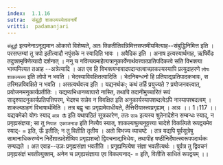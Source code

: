 ```yaml
---
index:  1.1.16
sutra:  संबुद्धौ शाकल्यस्येतावनार्षे
vritti:  padamanjari
---
```


`संबुद्धौ` इत्यनेनाऽनूद्यमान ओकारो विशेष्यते, अतः क्ङितीतिवन्निमित्तसप्तमीयमित्याह--संबुद्धिनिमित्त इति । परसप्तम्यां तु त्रपो इतीत्यादौ नपुंसके न स्यादिति भावः । अवैदिक इति । अनाष इत्यस्यार्थमाह, ऋषिर्वेदः तदुक्तमृषिणेत्यादौ दर्शनात् । ननु च गवित्ययमाहेत्यत्रानुकार्येणार्थवत्त्वात्प्रातिपदिकत्वे सति विभक्त्या भाव्यमित्यत तआह --अत्रेत्यादि । अत एव हि विभक्त्यभावादपदान्तत्वाच्छाकल्यस्यापि प्रत्युदाहरणे `लोपः शाकल्यस्य` इति लोपो न भवति ।
भेदस्याविवक्षितत्वादिति । भेदनिबन्धनो हि प्रतिपाद्यप्रतिपादकभावः, स तस्मिन्नविवक्षिते न भवति । असत्यर्थवत्त्व इति । यद्यनर्थकः; कथं तर्हि प्रयुज्यते ? प्रयोजनवत्त्वात्, प्रयोजनमनुकार्यप्रतीतिः । यद्यप्यभिधानव्यापारो नास्ति, तथापि तदानीमुच्चारितं रूपं सादृश्यादनुकार्यप्रतिपत्तिपरम्, भेदश्च सन्नेव न विवक्षित इति अनुकार्यस्यापशब्दत्वेऽपि नास्यापश्बदत्वम् । शाकल्यग्रहणं विभाषार्थमिति । तत्र बह्वृ चाः प्रगृह्यमेवाधीयते, तैत्तिरीयास्त्वप्रगृह्यम् ।
अञः ।। 1।117 ।।
यद्ययमेको योगः स्याद् `अञ ऊँ` इति यथापठितं सूत्रकारेण, ततः `उञः` इत्यस्य श्रुतेनादेशेन सम्बन्धः स्याद्, न प्रगृह्यसंज्ञया; सा तु `निपात एकाजनाङ` इति नित्यैव स्यात्, शाकल्यश्रुत्यनुवृत्त्या चादेशे विकल्पिते रूपद्वयमेव स्याद्- = इति, ऊँ इतीति; न तु वितीति तृतीय । अतो विभज्य व्याचष्टे । तत्र यद्यपि पूर्वसूत्रेषु सामानाधिकरण्येन निर्देशात्प्रदेशेष्विव प्रगृह्यशब्दो द्विवचनाद्यभिधेयः, तथापीह षष्ठीनिर्देषात्स्वरूपपदार्थकः सम्पद्यते । अत एवाह--उञः प्रगृह्यसंज्ञा भवतीति । प्रगृह्यमित्येषा संज्ञा भवतीत्यर्थः । पुर्वत्र तु द्विवचनं प्रगृह्यसंज्ञं भवतीत्युक्तम्, अनेन च प्रगृह्यसंज्ञाया एव विकल्पनाद्- = इति, वितीति साधितं रूपद्वयम् ।।
